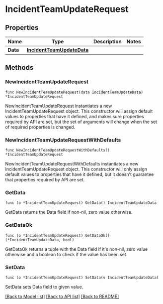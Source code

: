# IncidentTeamUpdateRequest

## Properties

| Name     | Type                                                    | Description | Notes |
| -------- | ------------------------------------------------------- | ----------- | ----- |
| **Data** | [**IncidentTeamUpdateData**](IncidentTeamUpdateData.md) |             |

## Methods

### NewIncidentTeamUpdateRequest

`func NewIncidentTeamUpdateRequest(data IncidentTeamUpdateData) *IncidentTeamUpdateRequest`

NewIncidentTeamUpdateRequest instantiates a new IncidentTeamUpdateRequest object.
This constructor will assign default values to properties that have it defined,
and makes sure properties required by API are set, but the set of arguments
will change when the set of required properties is changed.

### NewIncidentTeamUpdateRequestWithDefaults

`func NewIncidentTeamUpdateRequestWithDefaults() *IncidentTeamUpdateRequest`

NewIncidentTeamUpdateRequestWithDefaults instantiates a new IncidentTeamUpdateRequest object.
This constructor will only assign default values to properties that have it defined,
but it doesn't guarantee that properties required by API are set.

### GetData

`func (o *IncidentTeamUpdateRequest) GetData() IncidentTeamUpdateData`

GetData returns the Data field if non-nil, zero value otherwise.

### GetDataOk

`func (o *IncidentTeamUpdateRequest) GetDataOk() (*IncidentTeamUpdateData, bool)`

GetDataOk returns a tuple with the Data field if it's non-nil, zero value otherwise
and a boolean to check if the value has been set.

### SetData

`func (o *IncidentTeamUpdateRequest) SetData(v IncidentTeamUpdateData)`

SetData sets Data field to given value.

[[Back to Model list]](../README.md#documentation-for-models) [[Back to API list]](../README.md#documentation-for-api-endpoints) [[Back to README]](../README.md)
